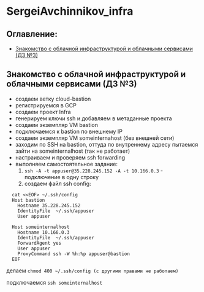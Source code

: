 # SergeiAvchinnikov_infra
## **Оглавление:**
- [Знакомство с облачной инфраструктурой и облачными сервисами (ДЗ №3)](#ДЗ3)

## <a name="ДЗ3"></a>Знакомство с облачной инфраструктурой и облачными сервисами (ДЗ №3)
+ создаем ветку cloud-bastion
+ регистрируемся в GCP
+ создаем проект Infra
+ генерируем ключи ssh и добавляем в метаданные проекта
+ создаем экземпляр VM bastion
+ подключаемся к bastion по внешнему IP
+ создаем экземпляр VM someinternahost (без внешней сети)
+ заходим по SSH на bastion, оттуда по внутреннему адресу пытаемся зайти на someinternalhost (так не работает)
+ настраиваем и проверяем ssh forwarding
+ выполняем самостоятельное задание:
  1. `ssh -A -t appuser@35.228.245.152 -A -t 10.166.0.3` - подключение в одну строку
  2.  создаем файл ssh config:
``` 
  cat <<EOF> ~/.ssh/config
  Host bastion
    Hostname 35.228.245.152
    IdentityFile  ~/.ssh/appuser
    User appuser
  
  Host someinternalhost
    Hostname 10.166.0.3
    IdentityFile  ~/.ssh/appuser
    ForwardAgent yes
    User appuser
    ProxyCommand ssh -W %h:%p appuser@bastion
  EOF
```
делаем `chmod 400 ~/.ssh/config (с другими правами не работаем)`

подключаемся `ssh someinternalhost`
